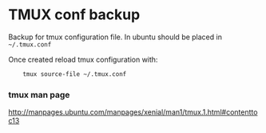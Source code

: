 # TMUX conf backup

Backup for tmux configuration file.
In ubuntu should be placed in `~/.tmux.conf`


Once created reload tmux configuration with:
```bash
	tmux source-file ~/.tmux.conf
```


### tmux man page
http://manpages.ubuntu.com/manpages/xenial/man1/tmux.1.html#contenttoc13
